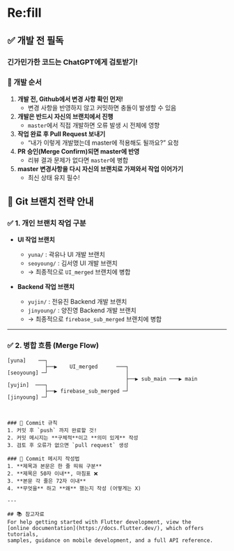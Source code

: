 # Re:fill

## ✅ 개발 전 필독

### 긴가민가한 코드는 ChatGPT에게 검토받기!

### 📌 개발 순서
1. **개발 전, Github에서 변경 사항 확인 먼저!**
    - 변경 사항을 반영하지 않고 커밋하면 충돌이 발생할 수 있음
2. **개발은 반드시 자신의 브랜치에서 진행**
    - `master`에서 직접 개발하면 오류 발생 시 전체에 영향
3. **작업 완료 후 Pull Request 보내기**
    - “내가 이렇게 개발했는데 master에 적용해도 될까요?” 요청
4. **PR 승인(Merge Confirm)되면 master에 반영**
    - 리뷰 결과 문제가 없다면 `master`에 병합
5. **master 변경사항을 다시 자신의 브랜치로 가져와서 작업 이어가기**
    - 최신 상태 유지 필수!
  
  
## 🔀 Git 브랜치 전략 안내

### ✅ 1. 개인 브랜치 작업 구분

- **UI 작업 브랜치**
  - `yuna/` : 곽유나 UI 개발 브랜치
  - `seoyoung/` : 김서영 UI 개발 브랜치
  - → 최종적으로 `UI_merged` 브랜치에 병합

- **Backend 작업 브랜치**
  - `yujin/` : 전유진 Backend 개발 브랜치
  - `jinyoung/` : 양진영 Backend 개발 브랜치
  - → 최종적으로 `firebase_sub_merged` 브랜치에 병합

---

### ✅ 2. 병합 흐름 (Merge Flow)

```plaintext
[yuna]    ──┐
            ├──▶    UI_merged      ───┐
[seoyoung] ─┘                         │
                                      ├──▶ sub_main ───▶ main
[yujin]  ───┐                         │
            ├──▶ firebase_sub_merged ─┘
[jinyoung] ─┘



### 📝 Commit 규칙
1. 커밋 후 `push` 까지 완료할 것!
2. 커밋 메시지는 **구체적**이고 **의미 있게** 작성
3. 검토 후 오류가 없으면 `pull request` 생성

### 🧾 Commit 메시지 작성법
1. **제목과 본문은 한 줄 띄워 구분**
2. **제목은 50자 이내**, 마침표 ❌
3. **본문 각 줄은 72자 이내**
4. **무엇을** 하고 **왜** 했는지 작성 (어떻게는 X)

---

## 📚 참고자료
For help getting started with Flutter development, view the
[online documentation](https://docs.flutter.dev/), which offers tutorials,
samples, guidance on mobile development, and a full API reference.
